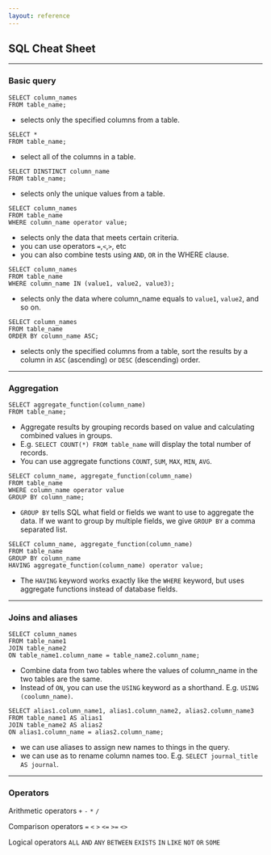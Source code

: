 ```yaml
---
layout: reference
---
```


## SQL Cheat Sheet

_____
### Basic query

~~~
SELECT column_names
FROM table_name;
~~~
- selects only the specified columns from a table.

~~~
SELECT * 
FROM table_name;
~~~
- select all of the columns in a table.

~~~
SELECT DINSTINCT column_name 
FROM table_name;
~~~ 
- selects only the unique values from a table.

~~~
SELECT column_names
FROM table_name
WHERE column_name operator value;
~~~
- selects only the data that meets certain criteria.
- you can use operators `=`,`<`,`>`, etc
- you can also combine tests using `AND`, `OR` in the WHERE clause.

~~~
SELECT column_names
FROM table_name
WHERE column_name IN (value1, value2, value3);
~~~
- selects only the data where column_name equals to `value1`, `value2`, and so on.

~~~
SELECT column_names
FROM table_name
ORDER BY column_name ASC;
~~~
- selects only the specified columns from a table, sort the results by a column in `ASC` (ascending) or `DESC` (descending) order.

_____
### Aggregation

~~~
SELECT aggregate_function(column_name)
FROM table_name;
~~~
- Aggregate results by grouping records based on value and calculating combined values in groups. 
- E.g. `SELECT COUNT(*) FROM table_name` will display the total number of records.
- You can use aggregate functions `COUNT`, `SUM`, `MAX`, `MIN`, `AVG`.

~~~
SELECT column_name, aggregate_function(column_name)
FROM table_name
WHERE column_name operator value
GROUP BY column_name;
~~~
- `GROUP BY` tells SQL what field or fields we want to use to aggregate the data. If we want to group by multiple fields, we give `GROUP BY` a comma separated list.

~~~
SELECT column_name, aggregate_function(column_name)
FROM table_name
GROUP BY column_name
HAVING aggregate_function(column_name) operator value;
~~~
- The `HAVING` keyword works exactly like the `WHERE` keyword, but uses aggregate functions instead of database fields.

_____
### Joins and aliases

~~~
SELECT column_names
FROM table_name1
JOIN table_name2 
ON table_name1.column_name = table_name2.column_name;
~~~
- Combine data from two tables where the values of column_name in the two tables are the same.
- Instead of `ON`, you can use the `USING` keyword as a shorthand. E.g. `USING (coolumn_name)`.

~~~
SELECT alias1.column_name1, alias1.column_name2, alias2.column_name3
FROM table_name1 AS alias1
JOIN table_name2 AS alias2
ON alias1.column_name = alias2.column_name;
~~~
- we can use aliases to assign new names to things in the query.
- we can use as to rename column names too. E.g. `SELECT journal_title AS journal`.


_____
### Operators

Arithmetic operators
`+` `-` `*` `/` 

Comparison operators
`=` `<` `>` `<=` `>=` `<>` 

Logical operators
`ALL` `AND` `ANY` `BETWEEN` `EXISTS` `IN` `LIKE` `NOT` `OR` `SOME`

